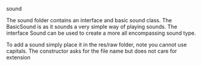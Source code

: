 sound

The sound folder contains an interface and basic sound class.  The BasicSound is as it sounds a very simple way of playing sounds.
The interface Sound can be used to create a more all encompassing sound type.

To add a sound simply place it in the res/raw folder, note you cannot use capitals.  The constructor asks for the file name but does not care for extension